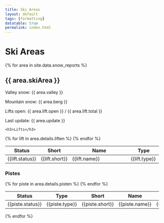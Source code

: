 ```yaml
---
title: Ski Areas
layout: default
tags: [formatting]
datatable: true
permalink: index.html
---
```

<h1>Ski Areas</h1>

{% for area in site.data.snow_reports %}
  <div>
    <h2>{{ area.skiArea }}</h2>
    <p>Valley snow: {{ area.valley }}</p>
    <p>Mountain snow: {{ area.berg }}</p>
    <p>Lifts open: {{ area.lift.open }} / {{ area.lift.total }}</p>
    <p>Last update: {{ area.update }}</p>

    <h3>Lifts</h3>
<table data-paging='false' class="display">
<colgroup>
<col width="15%" />
<col width="20%" />
<col width="45%" />
<col width="20%" />  
</colgroup>
<thead>
<tr class="header">
<th>Status</th>
<th>Short</th>
<th>Name</th>
<th>Type</th>  
</tr>
</thead>
<tbody>
{% for lift in area.details.liften %}
<tr>
<td markdown="span">{{lift.status}}</td>
<td markdown="span">{{lift.short}}</td>
<td markdown="span">{{lift.name}}</td>
<td markdown="span">{{lift.type}}</td>
</tr>
{% endfor %}
</tbody>
</table>

<h3>Pistes</h3>
<table data-paging='false' class="display">
<colgroup>
<col width="5%" />
<col width="10%" />
<col width="10%" />
<col width="50%" />
<col width="25%" />
</colgroup>
<thead>
<tr class="header">
<th>Status</th>
<th>Type</th>
<th>Short</th>
<th>Name</th>
<th>Length</th>
</tr>
</thead>
<tbody>
  {% for piste in area.details.pisten %}
<tr>
<td markdown="span">{{piste.status}}</td>
<td markdown="span">{{piste.type}}</td>
<td markdown="span">{{piste.short}}</td>
<td markdown="span">{{piste.name}}</td>
<td markdown="span">{{piste.length}}</td> 
</tr>
{% endfor %}
</tbody>
</table>

{% endfor %}

